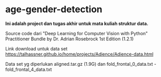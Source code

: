 # age-gender-detection

**Ini adalah project dan tugas akhir untuk mata kuliah struktur data.**

Source code dari "Deep Learning for Computer Vision with Python" Practitioner Bundle by Dr. Adrian Rosebrock 1st Edition (1.2.1)

Link download untuk data set https://talhassner.github.io/home/projects/Adience/Adience-data.html

Data set yg diperlukan aligned.tar.gz (1.9G) dan fold_frontal_0_data.txt - fold_frontal_4_data.txt
